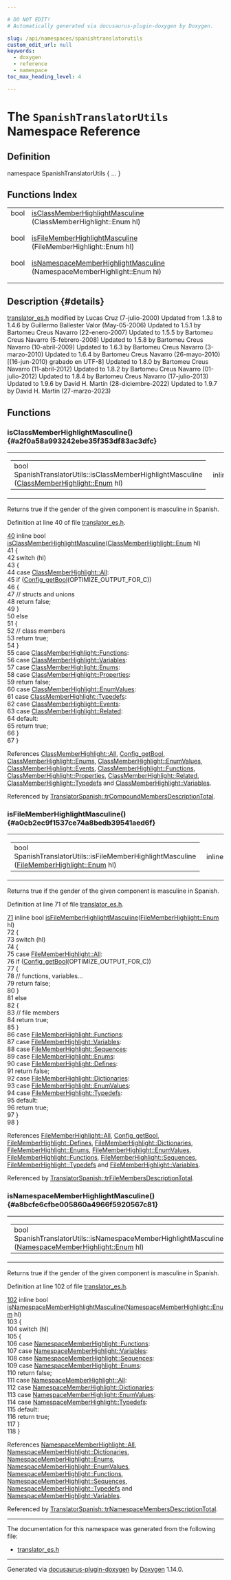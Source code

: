 ```yaml
---

# DO NOT EDIT!
# Automatically generated via docusaurus-plugin-doxygen by Doxygen.

slug: /api/namespaces/spanishtranslatorutils
custom_edit_url: null
keywords:
  - doxygen
  - reference
  - namespace
toc_max_heading_level: 4

---
```


<div class="doxyPage">

# The `SpanishTranslatorUtils` Namespace Reference



## Definition

<div class="doxyDefinition">
namespace SpanishTranslatorUtils { ... }
</div>

## Functions Index

<table class="doxyMembersIndex">

<tr class="doxyMemberIndexItem">
<td class="doxyMemberIndexItemType" align="left" valign="top">bool</td>
<td class="doxyMemberIndexItemName" align="left" valign="top"><a href="#a2f0a58a993242ebe35f353df83ac3dfc">isClassMemberHighlightMasculine</a> (ClassMemberHighlight::Enum hl)</td>
</tr>
<tr class="doxyMemberIndexDescription">
<td class="doxyMemberIndexDescriptionLeft"></td>
<td class="doxyMemberIndexDescriptionRight">
</td>
</tr>
<tr class="doxyMemberIndexSeparator">
<td class="doxyMemberIndexSeparator" colspan="2"></td>
</tr>

<tr class="doxyMemberIndexItem">
<td class="doxyMemberIndexItemType" align="left" valign="top">bool</td>
<td class="doxyMemberIndexItemName" align="left" valign="top"><a href="#a0cb2ec9f1537ce74a8bedb39541aed6f">isFileMemberHighlightMasculine</a> (FileMemberHighlight::Enum hl)</td>
</tr>
<tr class="doxyMemberIndexDescription">
<td class="doxyMemberIndexDescriptionLeft"></td>
<td class="doxyMemberIndexDescriptionRight">
</td>
</tr>
<tr class="doxyMemberIndexSeparator">
<td class="doxyMemberIndexSeparator" colspan="2"></td>
</tr>

<tr class="doxyMemberIndexItem">
<td class="doxyMemberIndexItemType" align="left" valign="top">bool</td>
<td class="doxyMemberIndexItemName" align="left" valign="top"><a href="#a8bcfe6cfbe005860a4966f5920567c81">isNamespaceMemberHighlightMasculine</a> (NamespaceMemberHighlight::Enum hl)</td>
</tr>
<tr class="doxyMemberIndexDescription">
<td class="doxyMemberIndexDescriptionLeft"></td>
<td class="doxyMemberIndexDescriptionRight">
</td>
</tr>
<tr class="doxyMemberIndexSeparator">
<td class="doxyMemberIndexSeparator" colspan="2"></td>
</tr>

</table>

## Description {#details}



<p><a href="/web-doxygen/docs/api/files/src/translator-es-h">translator_es.h</a> modified by Lucas Cruz (7-julio-2000) Updated from 1.3.8 to 1.4.6 by Guillermo Ballester Valor (May-05-2006) Updated to 1.5.1 by Bartomeu Creus Navarro (22-enero-2007) Updated to 1.5.5 by Bartomeu Creus Navarro (5-febrero-2008) Updated to 1.5.8 by Bartomeu Creus Navarro (10-abril-2009) Updated to 1.6.3 by Bartomeu Creus Navarro (3-marzo-2010) Updated to 1.6.4 by Bartomeu Creus Navarro (26-mayo-2010) [(16-jun-2010) grabado en UTF-8] Updated to 1.8.0 by Bartomeu Creus Navarro (11-abril-2012) Updated to 1.8.2 by Bartomeu Creus Navarro (01-julio-2012) Updated to 1.8.4 by Bartomeu Creus Navarro (17-julio-2013) Updated to 1.9.6 by David H. Martín (28-diciembre-2022) Updated to 1.9.7 by David H. Martín (27-marzo-2023)</p>


<div class="doxySectionDef">

## Functions

### isClassMemberHighlightMasculine() {#a2f0a58a993242ebe35f353df83ac3dfc}

<div class="doxyMemberItem">
<div class="doxyMemberProto">
<table class="doxyMemberLabels">
<tr class="doxyMemberLabels">
<td class="doxyMemberLabelsLeft">
<table class="doxyMemberName">
<tr>
<td class="doxyMemberName">bool SpanishTranslatorUtils::isClassMemberHighlightMasculine (<a href="/web-doxygen/docs/api/namespaces/classmemberhighlight/#a6048197e058a0592b709901a26fd5beb">ClassMemberHighlight::Enum</a> hl)</td>
</tr>
</table>
</td>
<td class="doxyMemberLabelsRight">
<span class="doxyMemberLabels">
<span class="doxyMemberLabel inline">inline</span>
</span>
</td>
</tr>
</table>
</div>
<div class="doxyMemberDoc">




<p>Returns true if the gender of the given component is masculine in Spanish.</p>


<p>Definition at line 40 of file <a href="/web-doxygen/docs/api/files/src/translator-es-h">translator_es.h</a>.</p>


<div class="doxyProgramListing">

<div class="doxyCodeLine"><span class="doxyLineNumber"><a href="#a2f0a58a993242ebe35f353df83ac3dfc">40</a></span><span class="doxyLineContent"><span class="doxyHighlight">    </span><span class="doxyHighlightKeyword">inline</span><span class="doxyHighlight"> </span><span class="doxyHighlightKeywordType">bool</span><span class="doxyHighlight"> <a href="#a2f0a58a993242ebe35f353df83ac3dfc">isClassMemberHighlightMasculine</a>(<a href="/web-doxygen/docs/api/namespaces/classmemberhighlight/#a6048197e058a0592b709901a26fd5beb">ClassMemberHighlight::Enum</a> hl)</span></span></div>
<div class="doxyCodeLine"><span class="doxyLineNumber">41</span><span class="doxyLineContent"><span class="doxyHighlight">    {</span></span></div>
<div class="doxyCodeLine"><span class="doxyLineNumber">42</span><span class="doxyLineContent"><span class="doxyHighlight">      </span><span class="doxyHighlightKeywordFlow">switch</span><span class="doxyHighlight"> (hl)</span></span></div>
<div class="doxyCodeLine"><span class="doxyLineNumber">43</span><span class="doxyLineContent"><span class="doxyHighlight">      {</span></span></div>
<div class="doxyCodeLine"><span class="doxyLineNumber">44</span><span class="doxyLineContent"><span class="doxyHighlight">        </span><span class="doxyHighlightKeywordFlow">case</span><span class="doxyHighlight"> <a href="/web-doxygen/docs/api/namespaces/classmemberhighlight/#a6048197e058a0592b709901a26fd5beba525098ea62cbd9b913ceea1265eade0d">ClassMemberHighlight::All</a>:</span></span></div>
<div class="doxyCodeLine"><span class="doxyLineNumber">45</span><span class="doxyLineContent"><span class="doxyHighlight">          </span><span class="doxyHighlightKeywordFlow">if</span><span class="doxyHighlight"> (<a href="/web-doxygen/docs/api/files/src/config-h/#a5373d0332a31f16ad7a42037733e8c79">Config_getBool</a>(OPTIMIZE_OUTPUT_FOR_C))</span></span></div>
<div class="doxyCodeLine"><span class="doxyLineNumber">46</span><span class="doxyLineContent"><span class="doxyHighlight">          {</span></span></div>
<div class="doxyCodeLine"><span class="doxyLineNumber">47</span><span class="doxyLineContent"><span class="doxyHighlight">            </span><span class="doxyHighlightComment">// structs and unions</span></span></div>
<div class="doxyCodeLine"><span class="doxyLineNumber">48</span><span class="doxyLineContent"><span class="doxyHighlight">            </span><span class="doxyHighlightKeywordFlow">return</span><span class="doxyHighlight"> </span><span class="doxyHighlightKeyword">false</span><span class="doxyHighlight">;</span></span></div>
<div class="doxyCodeLine"><span class="doxyLineNumber">49</span><span class="doxyLineContent"><span class="doxyHighlight">          }</span></span></div>
<div class="doxyCodeLine"><span class="doxyLineNumber">50</span><span class="doxyLineContent"><span class="doxyHighlight">          </span><span class="doxyHighlightKeywordFlow">else</span></span></div>
<div class="doxyCodeLine"><span class="doxyLineNumber">51</span><span class="doxyLineContent"><span class="doxyHighlight">          {</span></span></div>
<div class="doxyCodeLine"><span class="doxyLineNumber">52</span><span class="doxyLineContent"><span class="doxyHighlight">            </span><span class="doxyHighlightComment">// class members</span></span></div>
<div class="doxyCodeLine"><span class="doxyLineNumber">53</span><span class="doxyLineContent"><span class="doxyHighlight">            </span><span class="doxyHighlightKeywordFlow">return</span><span class="doxyHighlight"> </span><span class="doxyHighlightKeyword">true</span><span class="doxyHighlight">;</span></span></div>
<div class="doxyCodeLine"><span class="doxyLineNumber">54</span><span class="doxyLineContent"><span class="doxyHighlight">          }</span></span></div>
<div class="doxyCodeLine"><span class="doxyLineNumber">55</span><span class="doxyLineContent"><span class="doxyHighlight">        </span><span class="doxyHighlightKeywordFlow">case</span><span class="doxyHighlight"> <a href="/web-doxygen/docs/api/namespaces/classmemberhighlight/#a6048197e058a0592b709901a26fd5bebace63d3b887ff69dc23d3bcf921399f04">ClassMemberHighlight::Functions</a>:</span></span></div>
<div class="doxyCodeLine"><span class="doxyLineNumber">56</span><span class="doxyLineContent"><span class="doxyHighlight">        </span><span class="doxyHighlightKeywordFlow">case</span><span class="doxyHighlight"> <a href="/web-doxygen/docs/api/namespaces/classmemberhighlight/#a6048197e058a0592b709901a26fd5beba19d9a8f4e05df2e1a3475c55060fac6b">ClassMemberHighlight::Variables</a>:</span></span></div>
<div class="doxyCodeLine"><span class="doxyLineNumber">57</span><span class="doxyLineContent"><span class="doxyHighlight">        </span><span class="doxyHighlightKeywordFlow">case</span><span class="doxyHighlight"> <a href="/web-doxygen/docs/api/namespaces/classmemberhighlight/#a6048197e058a0592b709901a26fd5beba7046101c6dcadf2e24d1957e9f239554">ClassMemberHighlight::Enums</a>:</span></span></div>
<div class="doxyCodeLine"><span class="doxyLineNumber">58</span><span class="doxyLineContent"><span class="doxyHighlight">        </span><span class="doxyHighlightKeywordFlow">case</span><span class="doxyHighlight"> <a href="/web-doxygen/docs/api/namespaces/classmemberhighlight/#a6048197e058a0592b709901a26fd5beba5ddbeed21dbb7628f833e7e6d8119cb6">ClassMemberHighlight::Properties</a>:</span></span></div>
<div class="doxyCodeLine"><span class="doxyLineNumber">59</span><span class="doxyLineContent"><span class="doxyHighlight">          </span><span class="doxyHighlightKeywordFlow">return</span><span class="doxyHighlight"> </span><span class="doxyHighlightKeyword">false</span><span class="doxyHighlight">;</span></span></div>
<div class="doxyCodeLine"><span class="doxyLineNumber">60</span><span class="doxyLineContent"><span class="doxyHighlight">        </span><span class="doxyHighlightKeywordFlow">case</span><span class="doxyHighlight"> <a href="/web-doxygen/docs/api/namespaces/classmemberhighlight/#a6048197e058a0592b709901a26fd5beba373da1884065adefbae311305eb2db9b">ClassMemberHighlight::EnumValues</a>:</span></span></div>
<div class="doxyCodeLine"><span class="doxyLineNumber">61</span><span class="doxyLineContent"><span class="doxyHighlight">        </span><span class="doxyHighlightKeywordFlow">case</span><span class="doxyHighlight"> <a href="/web-doxygen/docs/api/namespaces/classmemberhighlight/#a6048197e058a0592b709901a26fd5beba3032b799b82514421a73aa3c41963261">ClassMemberHighlight::Typedefs</a>:</span></span></div>
<div class="doxyCodeLine"><span class="doxyLineNumber">62</span><span class="doxyLineContent"><span class="doxyHighlight">        </span><span class="doxyHighlightKeywordFlow">case</span><span class="doxyHighlight"> <a href="/web-doxygen/docs/api/namespaces/classmemberhighlight/#a6048197e058a0592b709901a26fd5bebad729fb1b23106e5472bec39ff0e8fa75">ClassMemberHighlight::Events</a>:</span></span></div>
<div class="doxyCodeLine"><span class="doxyLineNumber">63</span><span class="doxyLineContent"><span class="doxyHighlight">        </span><span class="doxyHighlightKeywordFlow">case</span><span class="doxyHighlight"> <a href="/web-doxygen/docs/api/namespaces/classmemberhighlight/#a6048197e058a0592b709901a26fd5beba414351f516224ef9dc574636365547d1">ClassMemberHighlight::Related</a>:</span></span></div>
<div class="doxyCodeLine"><span class="doxyLineNumber">64</span><span class="doxyLineContent"><span class="doxyHighlight">        </span><span class="doxyHighlightKeywordFlow">default</span><span class="doxyHighlight">:</span></span></div>
<div class="doxyCodeLine"><span class="doxyLineNumber">65</span><span class="doxyLineContent"><span class="doxyHighlight">          </span><span class="doxyHighlightKeywordFlow">return</span><span class="doxyHighlight"> </span><span class="doxyHighlightKeyword">true</span><span class="doxyHighlight">;</span></span></div>
<div class="doxyCodeLine"><span class="doxyLineNumber">66</span><span class="doxyLineContent"><span class="doxyHighlight">      }</span></span></div>
<div class="doxyCodeLine"><span class="doxyLineNumber">67</span><span class="doxyLineContent"><span class="doxyHighlight">    }</span></span></div>

</div>


<p>References <a href="/web-doxygen/docs/api/namespaces/classmemberhighlight/#a6048197e058a0592b709901a26fd5beba525098ea62cbd9b913ceea1265eade0d">ClassMemberHighlight::All</a>, <a href="/web-doxygen/docs/api/files/src/config-h/#a5373d0332a31f16ad7a42037733e8c79">Config_getBool</a>, <a href="/web-doxygen/docs/api/namespaces/classmemberhighlight/#a6048197e058a0592b709901a26fd5beba7046101c6dcadf2e24d1957e9f239554">ClassMemberHighlight::Enums</a>, <a href="/web-doxygen/docs/api/namespaces/classmemberhighlight/#a6048197e058a0592b709901a26fd5beba373da1884065adefbae311305eb2db9b">ClassMemberHighlight::EnumValues</a>, <a href="/web-doxygen/docs/api/namespaces/classmemberhighlight/#a6048197e058a0592b709901a26fd5bebad729fb1b23106e5472bec39ff0e8fa75">ClassMemberHighlight::Events</a>, <a href="/web-doxygen/docs/api/namespaces/classmemberhighlight/#a6048197e058a0592b709901a26fd5bebace63d3b887ff69dc23d3bcf921399f04">ClassMemberHighlight::Functions</a>, <a href="/web-doxygen/docs/api/namespaces/classmemberhighlight/#a6048197e058a0592b709901a26fd5beba5ddbeed21dbb7628f833e7e6d8119cb6">ClassMemberHighlight::Properties</a>, <a href="/web-doxygen/docs/api/namespaces/classmemberhighlight/#a6048197e058a0592b709901a26fd5beba414351f516224ef9dc574636365547d1">ClassMemberHighlight::Related</a>, <a href="/web-doxygen/docs/api/namespaces/classmemberhighlight/#a6048197e058a0592b709901a26fd5beba3032b799b82514421a73aa3c41963261">ClassMemberHighlight::Typedefs</a> and <a href="/web-doxygen/docs/api/namespaces/classmemberhighlight/#a6048197e058a0592b709901a26fd5beba19d9a8f4e05df2e1a3475c55060fac6b">ClassMemberHighlight::Variables</a>.</p>


<p>Referenced by <a href="/web-doxygen/docs/api/classes/translatorspanish/#a56039721e29b76d5fa8d9f892cff0bbc">TranslatorSpanish::trCompoundMembersDescriptionTotal</a>.</p>

</div>
</div>

### isFileMemberHighlightMasculine() {#a0cb2ec9f1537ce74a8bedb39541aed6f}

<div class="doxyMemberItem">
<div class="doxyMemberProto">
<table class="doxyMemberLabels">
<tr class="doxyMemberLabels">
<td class="doxyMemberLabelsLeft">
<table class="doxyMemberName">
<tr>
<td class="doxyMemberName">bool SpanishTranslatorUtils::isFileMemberHighlightMasculine (<a href="/web-doxygen/docs/api/namespaces/filememberhighlight/#a399c1e21b2b7261ec5f1a5d7ec196550">FileMemberHighlight::Enum</a> hl)</td>
</tr>
</table>
</td>
<td class="doxyMemberLabelsRight">
<span class="doxyMemberLabels">
<span class="doxyMemberLabel inline">inline</span>
</span>
</td>
</tr>
</table>
</div>
<div class="doxyMemberDoc">




<p>Returns true if the gender of the given component is masculine in Spanish.</p>


<p>Definition at line 71 of file <a href="/web-doxygen/docs/api/files/src/translator-es-h">translator_es.h</a>.</p>


<div class="doxyProgramListing">

<div class="doxyCodeLine"><span class="doxyLineNumber"><a href="#a0cb2ec9f1537ce74a8bedb39541aed6f">71</a></span><span class="doxyLineContent"><span class="doxyHighlight">    </span><span class="doxyHighlightKeyword">inline</span><span class="doxyHighlight"> </span><span class="doxyHighlightKeywordType">bool</span><span class="doxyHighlight"> <a href="#a0cb2ec9f1537ce74a8bedb39541aed6f">isFileMemberHighlightMasculine</a>(<a href="/web-doxygen/docs/api/namespaces/filememberhighlight/#a399c1e21b2b7261ec5f1a5d7ec196550">FileMemberHighlight::Enum</a> hl)</span></span></div>
<div class="doxyCodeLine"><span class="doxyLineNumber">72</span><span class="doxyLineContent"><span class="doxyHighlight">    {</span></span></div>
<div class="doxyCodeLine"><span class="doxyLineNumber">73</span><span class="doxyLineContent"><span class="doxyHighlight">      </span><span class="doxyHighlightKeywordFlow">switch</span><span class="doxyHighlight"> (hl)</span></span></div>
<div class="doxyCodeLine"><span class="doxyLineNumber">74</span><span class="doxyLineContent"><span class="doxyHighlight">      {</span></span></div>
<div class="doxyCodeLine"><span class="doxyLineNumber">75</span><span class="doxyLineContent"><span class="doxyHighlight">        </span><span class="doxyHighlightKeywordFlow">case</span><span class="doxyHighlight"> <a href="/web-doxygen/docs/api/namespaces/filememberhighlight/#a399c1e21b2b7261ec5f1a5d7ec196550a54838102aa091836d1d3f2d8153a775b">FileMemberHighlight::All</a>:</span></span></div>
<div class="doxyCodeLine"><span class="doxyLineNumber">76</span><span class="doxyLineContent"><span class="doxyHighlight">          </span><span class="doxyHighlightKeywordFlow">if</span><span class="doxyHighlight"> (<a href="/web-doxygen/docs/api/files/src/config-h/#a5373d0332a31f16ad7a42037733e8c79">Config_getBool</a>(OPTIMIZE_OUTPUT_FOR_C))</span></span></div>
<div class="doxyCodeLine"><span class="doxyLineNumber">77</span><span class="doxyLineContent"><span class="doxyHighlight">          {</span></span></div>
<div class="doxyCodeLine"><span class="doxyLineNumber">78</span><span class="doxyLineContent"><span class="doxyHighlight">            </span><span class="doxyHighlightComment">// functions, variables...</span></span></div>
<div class="doxyCodeLine"><span class="doxyLineNumber">79</span><span class="doxyLineContent"><span class="doxyHighlight">            </span><span class="doxyHighlightKeywordFlow">return</span><span class="doxyHighlight"> </span><span class="doxyHighlightKeyword">false</span><span class="doxyHighlight">;</span></span></div>
<div class="doxyCodeLine"><span class="doxyLineNumber">80</span><span class="doxyLineContent"><span class="doxyHighlight">          }</span></span></div>
<div class="doxyCodeLine"><span class="doxyLineNumber">81</span><span class="doxyLineContent"><span class="doxyHighlight">          </span><span class="doxyHighlightKeywordFlow">else</span></span></div>
<div class="doxyCodeLine"><span class="doxyLineNumber">82</span><span class="doxyLineContent"><span class="doxyHighlight">          {</span></span></div>
<div class="doxyCodeLine"><span class="doxyLineNumber">83</span><span class="doxyLineContent"><span class="doxyHighlight">            </span><span class="doxyHighlightComment">// file members</span></span></div>
<div class="doxyCodeLine"><span class="doxyLineNumber">84</span><span class="doxyLineContent"><span class="doxyHighlight">            </span><span class="doxyHighlightKeywordFlow">return</span><span class="doxyHighlight"> </span><span class="doxyHighlightKeyword">true</span><span class="doxyHighlight">;</span></span></div>
<div class="doxyCodeLine"><span class="doxyLineNumber">85</span><span class="doxyLineContent"><span class="doxyHighlight">          }</span></span></div>
<div class="doxyCodeLine"><span class="doxyLineNumber">86</span><span class="doxyLineContent"><span class="doxyHighlight">        </span><span class="doxyHighlightKeywordFlow">case</span><span class="doxyHighlight"> <a href="/web-doxygen/docs/api/namespaces/filememberhighlight/#a399c1e21b2b7261ec5f1a5d7ec196550a55566e280dbc48c59582757eeffb0c66">FileMemberHighlight::Functions</a>:</span></span></div>
<div class="doxyCodeLine"><span class="doxyLineNumber">87</span><span class="doxyLineContent"><span class="doxyHighlight">        </span><span class="doxyHighlightKeywordFlow">case</span><span class="doxyHighlight"> <a href="/web-doxygen/docs/api/namespaces/filememberhighlight/#a399c1e21b2b7261ec5f1a5d7ec196550a8f2dc989544bd5a25930094ce51c05a3">FileMemberHighlight::Variables</a>:</span></span></div>
<div class="doxyCodeLine"><span class="doxyLineNumber">88</span><span class="doxyLineContent"><span class="doxyHighlight">        </span><span class="doxyHighlightKeywordFlow">case</span><span class="doxyHighlight"> <a href="/web-doxygen/docs/api/namespaces/filememberhighlight/#a399c1e21b2b7261ec5f1a5d7ec196550a6dd12687d93e22e14a20d351f9f3d74c">FileMemberHighlight::Sequences</a>:</span></span></div>
<div class="doxyCodeLine"><span class="doxyLineNumber">89</span><span class="doxyLineContent"><span class="doxyHighlight">        </span><span class="doxyHighlightKeywordFlow">case</span><span class="doxyHighlight"> <a href="/web-doxygen/docs/api/namespaces/filememberhighlight/#a399c1e21b2b7261ec5f1a5d7ec196550a0a64469e670acdb15c0e54f163442f23">FileMemberHighlight::Enums</a>:</span></span></div>
<div class="doxyCodeLine"><span class="doxyLineNumber">90</span><span class="doxyLineContent"><span class="doxyHighlight">        </span><span class="doxyHighlightKeywordFlow">case</span><span class="doxyHighlight"> <a href="/web-doxygen/docs/api/namespaces/filememberhighlight/#a399c1e21b2b7261ec5f1a5d7ec196550a59883aafd8f0fe50292a1c0b1e76a193">FileMemberHighlight::Defines</a>:</span></span></div>
<div class="doxyCodeLine"><span class="doxyLineNumber">91</span><span class="doxyLineContent"><span class="doxyHighlight">          </span><span class="doxyHighlightKeywordFlow">return</span><span class="doxyHighlight"> </span><span class="doxyHighlightKeyword">false</span><span class="doxyHighlight">;</span></span></div>
<div class="doxyCodeLine"><span class="doxyLineNumber">92</span><span class="doxyLineContent"><span class="doxyHighlight">        </span><span class="doxyHighlightKeywordFlow">case</span><span class="doxyHighlight"> <a href="/web-doxygen/docs/api/namespaces/filememberhighlight/#a399c1e21b2b7261ec5f1a5d7ec196550a7aca50dbdbeebcccc32785478c9839b2">FileMemberHighlight::Dictionaries</a>:</span></span></div>
<div class="doxyCodeLine"><span class="doxyLineNumber">93</span><span class="doxyLineContent"><span class="doxyHighlight">        </span><span class="doxyHighlightKeywordFlow">case</span><span class="doxyHighlight"> <a href="/web-doxygen/docs/api/namespaces/filememberhighlight/#a399c1e21b2b7261ec5f1a5d7ec196550a848a73782770c7b91561c70630dc2616">FileMemberHighlight::EnumValues</a>:</span></span></div>
<div class="doxyCodeLine"><span class="doxyLineNumber">94</span><span class="doxyLineContent"><span class="doxyHighlight">        </span><span class="doxyHighlightKeywordFlow">case</span><span class="doxyHighlight"> <a href="/web-doxygen/docs/api/namespaces/filememberhighlight/#a399c1e21b2b7261ec5f1a5d7ec196550abb544fc0cd4889c5c428c9dfe186b4cb">FileMemberHighlight::Typedefs</a>:</span></span></div>
<div class="doxyCodeLine"><span class="doxyLineNumber">95</span><span class="doxyLineContent"><span class="doxyHighlight">        </span><span class="doxyHighlightKeywordFlow">default</span><span class="doxyHighlight">:</span></span></div>
<div class="doxyCodeLine"><span class="doxyLineNumber">96</span><span class="doxyLineContent"><span class="doxyHighlight">          </span><span class="doxyHighlightKeywordFlow">return</span><span class="doxyHighlight"> </span><span class="doxyHighlightKeyword">true</span><span class="doxyHighlight">;</span></span></div>
<div class="doxyCodeLine"><span class="doxyLineNumber">97</span><span class="doxyLineContent"><span class="doxyHighlight">      }</span></span></div>
<div class="doxyCodeLine"><span class="doxyLineNumber">98</span><span class="doxyLineContent"><span class="doxyHighlight">    }</span></span></div>

</div>


<p>References <a href="/web-doxygen/docs/api/namespaces/filememberhighlight/#a399c1e21b2b7261ec5f1a5d7ec196550a54838102aa091836d1d3f2d8153a775b">FileMemberHighlight::All</a>, <a href="/web-doxygen/docs/api/files/src/config-h/#a5373d0332a31f16ad7a42037733e8c79">Config_getBool</a>, <a href="/web-doxygen/docs/api/namespaces/filememberhighlight/#a399c1e21b2b7261ec5f1a5d7ec196550a59883aafd8f0fe50292a1c0b1e76a193">FileMemberHighlight::Defines</a>, <a href="/web-doxygen/docs/api/namespaces/filememberhighlight/#a399c1e21b2b7261ec5f1a5d7ec196550a7aca50dbdbeebcccc32785478c9839b2">FileMemberHighlight::Dictionaries</a>, <a href="/web-doxygen/docs/api/namespaces/filememberhighlight/#a399c1e21b2b7261ec5f1a5d7ec196550a0a64469e670acdb15c0e54f163442f23">FileMemberHighlight::Enums</a>, <a href="/web-doxygen/docs/api/namespaces/filememberhighlight/#a399c1e21b2b7261ec5f1a5d7ec196550a848a73782770c7b91561c70630dc2616">FileMemberHighlight::EnumValues</a>, <a href="/web-doxygen/docs/api/namespaces/filememberhighlight/#a399c1e21b2b7261ec5f1a5d7ec196550a55566e280dbc48c59582757eeffb0c66">FileMemberHighlight::Functions</a>, <a href="/web-doxygen/docs/api/namespaces/filememberhighlight/#a399c1e21b2b7261ec5f1a5d7ec196550a6dd12687d93e22e14a20d351f9f3d74c">FileMemberHighlight::Sequences</a>, <a href="/web-doxygen/docs/api/namespaces/filememberhighlight/#a399c1e21b2b7261ec5f1a5d7ec196550abb544fc0cd4889c5c428c9dfe186b4cb">FileMemberHighlight::Typedefs</a> and <a href="/web-doxygen/docs/api/namespaces/filememberhighlight/#a399c1e21b2b7261ec5f1a5d7ec196550a8f2dc989544bd5a25930094ce51c05a3">FileMemberHighlight::Variables</a>.</p>


<p>Referenced by <a href="/web-doxygen/docs/api/classes/translatorspanish/#a48545d5f7c7fd74bed6dfba9e51c0b0f">TranslatorSpanish::trFileMembersDescriptionTotal</a>.</p>

</div>
</div>

### isNamespaceMemberHighlightMasculine() {#a8bcfe6cfbe005860a4966f5920567c81}

<div class="doxyMemberItem">
<div class="doxyMemberProto">
<table class="doxyMemberLabels">
<tr class="doxyMemberLabels">
<td class="doxyMemberLabelsLeft">
<table class="doxyMemberName">
<tr>
<td class="doxyMemberName">bool SpanishTranslatorUtils::isNamespaceMemberHighlightMasculine (<a href="/web-doxygen/docs/api/namespaces/namespacememberhighlight/#a021f146e1894f62e142ba38537ccfb7c">NamespaceMemberHighlight::Enum</a> hl)</td>
</tr>
</table>
</td>
<td class="doxyMemberLabelsRight">
<span class="doxyMemberLabels">
<span class="doxyMemberLabel inline">inline</span>
</span>
</td>
</tr>
</table>
</div>
<div class="doxyMemberDoc">




<p>Returns true if the gender of the given component is masculine in Spanish.</p>


<p>Definition at line 102 of file <a href="/web-doxygen/docs/api/files/src/translator-es-h">translator_es.h</a>.</p>


<div class="doxyProgramListing">

<div class="doxyCodeLine"><span class="doxyLineNumber"><a href="#a8bcfe6cfbe005860a4966f5920567c81">102</a></span><span class="doxyLineContent"><span class="doxyHighlight">    </span><span class="doxyHighlightKeyword">inline</span><span class="doxyHighlight"> </span><span class="doxyHighlightKeywordType">bool</span><span class="doxyHighlight"> <a href="#a8bcfe6cfbe005860a4966f5920567c81">isNamespaceMemberHighlightMasculine</a>(<a href="/web-doxygen/docs/api/namespaces/namespacememberhighlight/#a021f146e1894f62e142ba38537ccfb7c">NamespaceMemberHighlight::Enum</a> hl)</span></span></div>
<div class="doxyCodeLine"><span class="doxyLineNumber">103</span><span class="doxyLineContent"><span class="doxyHighlight">    {</span></span></div>
<div class="doxyCodeLine"><span class="doxyLineNumber">104</span><span class="doxyLineContent"><span class="doxyHighlight">      </span><span class="doxyHighlightKeywordFlow">switch</span><span class="doxyHighlight"> (hl)</span></span></div>
<div class="doxyCodeLine"><span class="doxyLineNumber">105</span><span class="doxyLineContent"><span class="doxyHighlight">      {</span></span></div>
<div class="doxyCodeLine"><span class="doxyLineNumber">106</span><span class="doxyLineContent"><span class="doxyHighlight">        </span><span class="doxyHighlightKeywordFlow">case</span><span class="doxyHighlight"> <a href="/web-doxygen/docs/api/namespaces/namespacememberhighlight/#a021f146e1894f62e142ba38537ccfb7ca69da3a4829e3330851f4ca6d2828018f">NamespaceMemberHighlight::Functions</a>:</span></span></div>
<div class="doxyCodeLine"><span class="doxyLineNumber">107</span><span class="doxyLineContent"><span class="doxyHighlight">        </span><span class="doxyHighlightKeywordFlow">case</span><span class="doxyHighlight"> <a href="/web-doxygen/docs/api/namespaces/namespacememberhighlight/#a021f146e1894f62e142ba38537ccfb7ca653b486e14d3775eff75c1fc3582557a">NamespaceMemberHighlight::Variables</a>:</span></span></div>
<div class="doxyCodeLine"><span class="doxyLineNumber">108</span><span class="doxyLineContent"><span class="doxyHighlight">        </span><span class="doxyHighlightKeywordFlow">case</span><span class="doxyHighlight"> <a href="/web-doxygen/docs/api/namespaces/namespacememberhighlight/#a021f146e1894f62e142ba38537ccfb7ca612a9d9df61450edc5503a6bf328b3b1">NamespaceMemberHighlight::Sequences</a>:</span></span></div>
<div class="doxyCodeLine"><span class="doxyLineNumber">109</span><span class="doxyLineContent"><span class="doxyHighlight">        </span><span class="doxyHighlightKeywordFlow">case</span><span class="doxyHighlight"> <a href="/web-doxygen/docs/api/namespaces/namespacememberhighlight/#a021f146e1894f62e142ba38537ccfb7ca3c3fda61a1823a23e8c49f3c915859f3">NamespaceMemberHighlight::Enums</a>:</span></span></div>
<div class="doxyCodeLine"><span class="doxyLineNumber">110</span><span class="doxyLineContent"><span class="doxyHighlight">          </span><span class="doxyHighlightKeywordFlow">return</span><span class="doxyHighlight"> </span><span class="doxyHighlightKeyword">false</span><span class="doxyHighlight">;</span></span></div>
<div class="doxyCodeLine"><span class="doxyLineNumber">111</span><span class="doxyLineContent"><span class="doxyHighlight">        </span><span class="doxyHighlightKeywordFlow">case</span><span class="doxyHighlight"> <a href="/web-doxygen/docs/api/namespaces/namespacememberhighlight/#a021f146e1894f62e142ba38537ccfb7ca361bea90e10d43996b1baed4e51cbd62">NamespaceMemberHighlight::All</a>:</span></span></div>
<div class="doxyCodeLine"><span class="doxyLineNumber">112</span><span class="doxyLineContent"><span class="doxyHighlight">        </span><span class="doxyHighlightKeywordFlow">case</span><span class="doxyHighlight"> <a href="/web-doxygen/docs/api/namespaces/namespacememberhighlight/#a021f146e1894f62e142ba38537ccfb7ca058990972fd9b9f273438f613c9599c5">NamespaceMemberHighlight::Dictionaries</a>:</span></span></div>
<div class="doxyCodeLine"><span class="doxyLineNumber">113</span><span class="doxyLineContent"><span class="doxyHighlight">        </span><span class="doxyHighlightKeywordFlow">case</span><span class="doxyHighlight"> <a href="/web-doxygen/docs/api/namespaces/namespacememberhighlight/#a021f146e1894f62e142ba38537ccfb7ca2c419cf729051a9e2eef2743ccc9f84d">NamespaceMemberHighlight::EnumValues</a>:</span></span></div>
<div class="doxyCodeLine"><span class="doxyLineNumber">114</span><span class="doxyLineContent"><span class="doxyHighlight">        </span><span class="doxyHighlightKeywordFlow">case</span><span class="doxyHighlight"> <a href="/web-doxygen/docs/api/namespaces/namespacememberhighlight/#a021f146e1894f62e142ba38537ccfb7ca600a97f79b076618a0891f10352c0fdb">NamespaceMemberHighlight::Typedefs</a>:</span></span></div>
<div class="doxyCodeLine"><span class="doxyLineNumber">115</span><span class="doxyLineContent"><span class="doxyHighlight">        </span><span class="doxyHighlightKeywordFlow">default</span><span class="doxyHighlight">:</span></span></div>
<div class="doxyCodeLine"><span class="doxyLineNumber">116</span><span class="doxyLineContent"><span class="doxyHighlight">          </span><span class="doxyHighlightKeywordFlow">return</span><span class="doxyHighlight"> </span><span class="doxyHighlightKeyword">true</span><span class="doxyHighlight">;</span></span></div>
<div class="doxyCodeLine"><span class="doxyLineNumber">117</span><span class="doxyLineContent"><span class="doxyHighlight">      }</span></span></div>
<div class="doxyCodeLine"><span class="doxyLineNumber">118</span><span class="doxyLineContent"><span class="doxyHighlight">    }</span></span></div>

</div>


<p>References <a href="/web-doxygen/docs/api/namespaces/namespacememberhighlight/#a021f146e1894f62e142ba38537ccfb7ca361bea90e10d43996b1baed4e51cbd62">NamespaceMemberHighlight::All</a>, <a href="/web-doxygen/docs/api/namespaces/namespacememberhighlight/#a021f146e1894f62e142ba38537ccfb7ca058990972fd9b9f273438f613c9599c5">NamespaceMemberHighlight::Dictionaries</a>, <a href="/web-doxygen/docs/api/namespaces/namespacememberhighlight/#a021f146e1894f62e142ba38537ccfb7ca3c3fda61a1823a23e8c49f3c915859f3">NamespaceMemberHighlight::Enums</a>, <a href="/web-doxygen/docs/api/namespaces/namespacememberhighlight/#a021f146e1894f62e142ba38537ccfb7ca2c419cf729051a9e2eef2743ccc9f84d">NamespaceMemberHighlight::EnumValues</a>, <a href="/web-doxygen/docs/api/namespaces/namespacememberhighlight/#a021f146e1894f62e142ba38537ccfb7ca69da3a4829e3330851f4ca6d2828018f">NamespaceMemberHighlight::Functions</a>, <a href="/web-doxygen/docs/api/namespaces/namespacememberhighlight/#a021f146e1894f62e142ba38537ccfb7ca612a9d9df61450edc5503a6bf328b3b1">NamespaceMemberHighlight::Sequences</a>, <a href="/web-doxygen/docs/api/namespaces/namespacememberhighlight/#a021f146e1894f62e142ba38537ccfb7ca600a97f79b076618a0891f10352c0fdb">NamespaceMemberHighlight::Typedefs</a> and <a href="/web-doxygen/docs/api/namespaces/namespacememberhighlight/#a021f146e1894f62e142ba38537ccfb7ca653b486e14d3775eff75c1fc3582557a">NamespaceMemberHighlight::Variables</a>.</p>


<p>Referenced by <a href="/web-doxygen/docs/api/classes/translatorspanish/#a3bae1ebb5930767ed2f85f3d64bf0bb7">TranslatorSpanish::trNamespaceMembersDescriptionTotal</a>.</p>

</div>
</div>

</div>

<hr/>

The documentation for this namespace was generated from the following file:

<ul>
<li><a href="/web-doxygen/docs/api/files/src/translator-es-h">translator_es.h</a></li>
</ul>

<hr/>

<p class="doxyGeneratedBy">Generated via <a href="https://github.com/xpack/docusaurus-plugin-doxygen">docusaurus-plugin-doxygen</a> by <a href="https://www.doxygen.nl">Doxygen</a> 1.14.0.</p>

</div>
